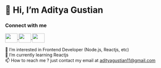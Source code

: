 
# 👋 Hi, I’m Aditya Gustian

### Connect with me

<p align=""left>
<a href="#" target="blank" disabled>
  <img src="https://raw.githubusercontent.com/rahuldkjain/github-profile-readme-generator/master/src/images/icons/Social/twitter.svg" width="40px" height="30px" align="center">
</a>
<a href="https://www.instagram.com/adityagstian_/" target="blank">
  <img src="https://raw.githubusercontent.com/rahuldkjain/github-profile-readme-generator/master/src/images/icons/Social/instagram.svg" width="40px"height="30px" align="center">
</a>
<a href="https://www.linkedin.com/in/aditya-gustian-329329203/" target="blank">
  <img src="https://raw.githubusercontent.com/rahuldkjain/github-profile-readme-generator/c919601f7ee4d1b5a7ed75a4250601c32395c45c/src/images/icons/Social/linked-in-alt.svg" width="40px" height="30px" align="center">
</a>
  </p>
  
👀 I’m interested in Frontend Developer (Node.js, Reactjs, etc) <br>
🌱 I’m currently learning Reactjs <br>
📫 How to reach me ? just contact my email at adityagustian11@gmail.com <br>


